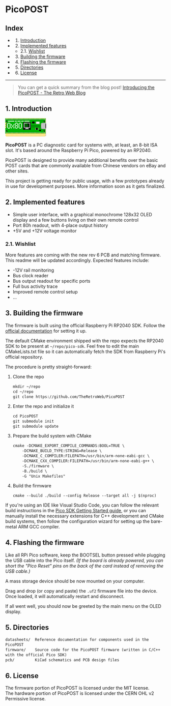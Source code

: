 # PicoPOST

## Index
<!-- vscode-markdown-toc -->
* 1. [Introduction](#Introduction)
* 2. [Implemented features](#Implementedfeatures)
	* 2.1. [Wishlist](#Wishlist)
* 3. [Building the firmware](#Buildingthefirmware)
* 4. [Flashing the firmware](#Flashingthefirmware)
* 5. [Directories](#Directories)
* 6. [License](#License)

<!-- vscode-markdown-toc-config
	numbering=true
	autoSave=true
	/vscode-markdown-toc-config -->
<!-- /vscode-markdown-toc -->

-----------------------------

> You can get a quick summary from the blog post! [Introducing the PicoPOST - The Retro Web Blog](https://blog.theretroweb.com/2023/01/03/introducing-the-picopost/)

##  1. <a name='Introduction'></a>Introduction

![PicoPOST Logo](/readme_files/logo.png)

**PicoPOST** is a PC diagnostic card for systems with, at least, an 8-bit ISA
slot. It's based around the Raspberry Pi Pico, powered by an RP2040.

PicoPOST is designed to provide many additional benefits over the basic POST
cards that are commonly available from Chinese vendors on eBay and other sites.

This project is getting ready for public usage, with a few prototypes already in
use for development purposes. More information soon as it gets finalized.

##  2. <a name='Implementedfeatures'></a>Implemented features

- Simple user interface, with a graphical monochrome 128x32 OLED display and a
  few buttons living on their own remote control
- Port 80h readout, with 4-place output history
- +5V and +12V voltage monitor

###  2.1. <a name='Wishlist'></a>Wishlist

More features are coming with the new rev 6 PCB and matching firmware. This
readme will be updated accordingly. Expected features include:
- -12V rail monitoring
- Bus clock reader
- Bus output readout for specific ports
- Full bus activity trace
- Improved remote control setup
- ...

##  3. <a name='Buildingthefirmware'></a>Building the firmware

The firmware is built using the official Raspberry Pi RP2040 SDK. Follow the
[official documentation](https://github.com/raspberrypi/pico-sdk#quick-start-your-own-project)
for setting it up.

The default CMake environment shipped with the repo expects the RP2040 SDK to be
present at `~/repo/pico-sdk`. Feel free to edit the main CMakeLists.txt file so
it can automatically fetch the SDK from Raspberry Pi's official repository.

The procedure is pretty straight-forward:
1. Clone the repo
   ```
   mkdir ~/repo
   cd ~/repo
   git clone https://github.com/TheRetroWeb/PicoPOST
   ```
2. Enter the repo and initialize it
   ```
   cd PicoPOST
   git submodule init
   git submodule update
   ```
3. Prepare the build system with CMake
   ```
   cmake -DCMAKE_EXPORT_COMPILE_COMMANDS:BOOL=TRUE \
       -DCMAKE_BUILD_TYPE:STRING=Release \
       -DCMAKE_C_COMPILER:FILEPATH=/usr/bin/arm-none-eabi-gcc \
       -DCMAKE_CXX_COMPILER:FILEPATH=/usr/bin/arm-none-eabi-g++ \
       -S./firmware \
       -B./build \
       -G "Unix Makefiles"
   ```
4. Build the firmware
   ```
   cmake --build ./build --config Release --target all -j $(nproc)
   ```

If you're using an IDE like Visual Studio Code, you can follow the relevant build instructions
in the [Pico SDK Getting Started guide](https://datasheets.raspberrypi.com/pico/getting-started-with-pico.pdf), or you can manually install the necessary
extensions for C++ development and CMake build systems, then follow the
configuration wizard for setting up the bare-metal ARM GCC compiler.

##  4. <a name='Flashingthefirmware'></a>Flashing the firmware

Like all RPi Pico software, keep the BOOTSEL button pressed while plugging the
USB cable into the Pico itself. *(If the board is already powered, you can short
the "Pico Reset" pins on the back of the card instead of removing the USB cable.)*

A mass storage device should be now mounted on your computer.

Drag and drop (or copy and paste) the `.uf2` firmware file into the device.
Once loaded, it will automatically restart and disconnect.

If all went well, you should now be greeted by the main menu on the OLED display.

##  5. <a name='Directories'></a>Directories

```
datasheets/  Reference documentation for components used in the PicoPOST
firmware/    Source code for the PicoPOST firmware (written in C/C++ with the official Pico SDK)
pcb/         KiCad schematics and PCB design files
```

##  6. <a name='License'></a>License

The firmware portion of PicoPOST is licensed under the MIT license.\
The hardware portion of PicoPOST is licensed under the CERN OHL v2 Permissive license.
